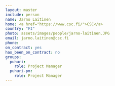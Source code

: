 ```yaml
---
layout: master
include: person
name: Jarno Laitinen
home: <a href="https://www.csc.fi/">CSC</a>
country: "FI"
photo: assets/images/people/jarno-laitinen.JPG
email: jarno.laitinen@csc.fi
phone:
on_contract: yes
has_been_on_contract: no
groups:
  puhuri:
    role: Project Manager
  puhuri-pm:
    role: Project Manager
---
```

